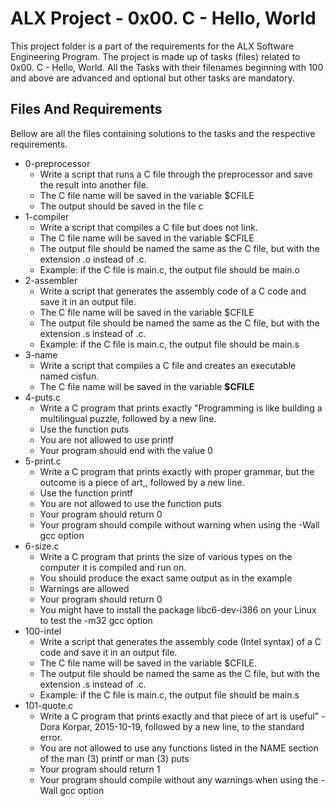 
# ALX Project - 0x00. C - Hello, World

This project folder is a part of the requirements for the ALX Software Engineering Program.
The project is made up of tasks (files) related to 0x00. C - Hello, World.
All the Tasks with their filenames beginning with 100 and above are advanced and optional but other tasks are mandatory.

## Files And Requirements

Bellow are all the files containing solutions to the tasks and the respective requirements.

* 0-preprocessor
	- Write a script that runs a C file through the preprocessor and save the result into another file.
	- The C file name will be saved in the variable $CFILE
	- The output should be saved in the file c
* 1-compiler
	- Write a script that compiles a C file but does not link.
	- The C file name will be saved in the variable $CFILE
	- The output file should be named the same as the C file, but with the extension .o instead of .c.
	- Example: if the C file is main.c, the output file should be main.o
* 2-assembler
	- Write a script that generates the assembly code of a C code and save it in an output file.
	- The C file name will be saved in the variable $CFILE
	- The output file should be named the same as the C file, but with the extension .s instead of .c.
	- Example: if the C file is main.c, the output file should be main.s
* 3-name
	- Write a script that compiles a C file and creates an executable named cisfun.
	- The C file name will be saved in the variable **$CFILE**
* 4-puts.c
	- Write a C program that prints exactly "Programming is like building a multilingual puzzle, followed by a new line.
	- Use the function puts
	- You are not allowed to use printf
	- Your program should end with the value 0
* 5-print.c
	- Write a C program that prints exactly with proper grammar, but the outcome is a piece of art,, followed by a new line.
	- Use the function printf
	- You are not allowed to use the function puts
	- Your program should return 0
	- Your program should compile without warning when using the -Wall gcc option
* 6-size.c
	- Write a C program that prints the size of various types on the computer it is compiled and run on.
	- You should produce the exact same output as in the example
	- Warnings are allowed
	- Your program should return 0
	- You might have to install the package libc6-dev-i386 on your Linux to test the -m32 gcc option
* 100-intel
	- Write a script that generates the assembly code (Intel syntax) of a C code and save it in an output file.
	- The C file name will be saved in the variable $CFILE.
	- The output file should be named the same as the C file, but with the extension .s instead of .c.
	- Example: if the C file is main.c, the output file should be main.s
* 101-quote.c
	- Write a C program that prints exactly and that piece of art is useful" - Dora Korpar, 2015-10-19, followed by a new line, to the standard error.
	- You are not allowed to use any functions listed in the NAME section of the man (3) printf or man (3) puts
	- Your program should return 1
	- Your program should compile without any warnings when using the -Wall gcc option
